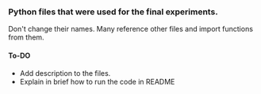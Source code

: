 ### Python files that were used for the final experiments.

Don't change their names. Many reference other files and import functions from them.

#### To-DO

- Add description to the files.
- Explain in brief how to run the code in README
